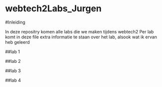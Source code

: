 webtech2Labs_Jurgen
===================

#Inleiding

In deze repositry komen alle labs die we maken tijdens webtech2
Per lab komt in deze file extra informatie te staan over het lab, alsook wat ik ervan heb geleerd

##lab 1


##lab 2


##lab 3


##lab 4
